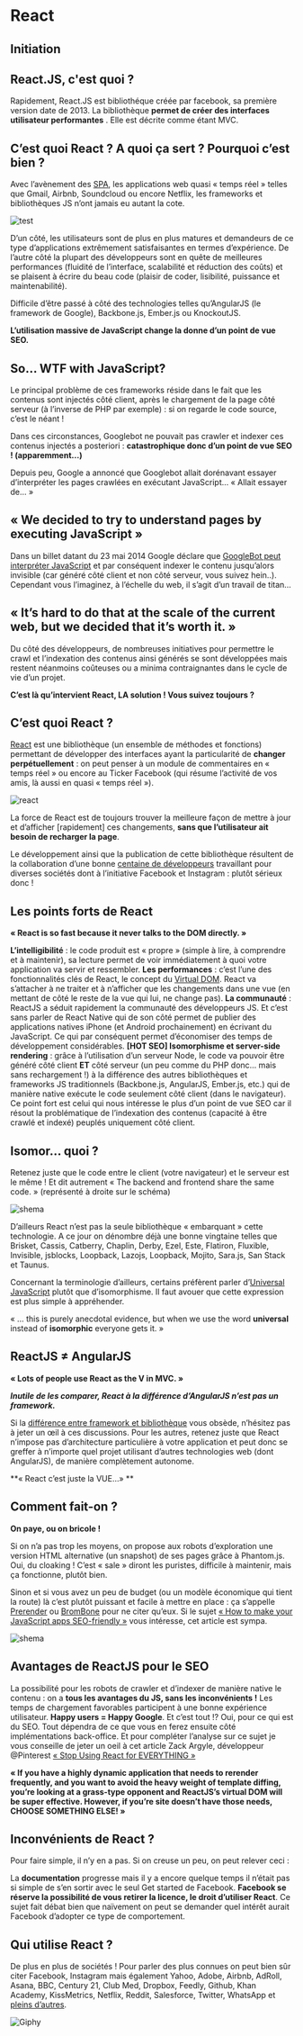 # React

## Initiation

## React.JS, c'est quoi ?
Rapidement, React.JS est bibliothéque créée par facebook, sa première version date de 2013. La bibliothèque **permet de créer des interfaces utilisateur performantes** . Elle est décrite comme étant MVC.

## C’est quoi React ? A quoi ça sert ? Pourquoi c’est bien ?

Avec l’avènement des [SPA](https://fr.wikipedia.org/wiki/Application_web_monopage), les applications web quasi « temps réel » telles que Gmail, Airbnb, Soundcloud ou encore Netflix, les frameworks et bibliothèques JS n’ont jamais eu autant la cote.

![test](http://blog.altima-agency.com/wp-content/uploads/2015/08/nerd-seo.png)

D’un côté, les utilisateurs sont de plus en plus matures et demandeurs de ce type d’applications extrêmement satisfaisantes en termes d’expérience. De l’autre côté la plupart des développeurs sont en quête de meilleures performances (fluidité de l’interface, scalabilité et réduction des coûts) et se plaisent à écrire du beau code (plaisir de coder, lisibilité, puissance et maintenabilité).

Difficile d’être passé à côté des technologies telles qu’AngularJS (le framework de Google), Backbone.js,  Ember.js ou KnockoutJS.

**L’utilisation massive de JavaScript change la donne d’un point de vue SEO.**

## So… WTF with JavaScript?

Le principal problème de ces frameworks réside dans le fait que les contenus sont injectés côté client, après le chargement de la page côté serveur (à l’inverse de PHP par exemple) : si on regarde le code source, c’est le néant !

Dans ces circonstances, Googlebot ne pouvait pas crawler et indexer ces contenus injectés a posteriori : **catastrophique donc d’un point de vue SEO ! (apparemment…)**

Depuis peu, Google a annoncé que Googlebot allait dorénavant essayer d’interpréter les pages crawlées en exécutant JavaScript… « Allait essayer de… »

## « We decided to try to understand pages by executing JavaScript »

Dans un billet datant du 23 mai 2014 Google déclare que  [GoogleBot peut interpréter JavaScript](https://webmasters.googleblog.com/2014/05/understanding-web-pages-better.html) et par conséquent indexer le contenu jusqu’alors invisible (car généré côté client et non côté serveur, vous suivez hein..). Cependant vous l’imaginez, à l’échelle du web, il s’agit d’un travail de titan…

## « It’s hard to do that at the scale of the current web, but we decided that it’s worth it. »

Du côté des développeurs, de nombreuses initiatives pour permettre le crawl et l’indexation des contenus ainsi générés se sont développées mais restent néanmoins coûteuses ou a minima contraignantes dans le cycle de vie d’un projet.

**C’est là qu’intervient React, LA solution ! Vous suivez toujours ?**

## C’est quoi React ?

[React](https://fr.wikipedia.org/wiki/React_%28JavaScript%29) est une bibliothèque (un ensemble de méthodes et fonctions) permettant de développer des interfaces ayant la particularité de **changer perpétuellement** : on peut penser à un module de commentaires en « temps réel » ou encore au Ticker Facebook (qui résume l’activité de vos amis, là aussi en quasi « temps réel »).

![react](http://blog.altima-agency.com/wp-content/uploads/2015/08/ticker.png)

La force de React est de toujours trouver la meilleure façon de mettre à jour et d’afficher [rapidement] ces changements, **sans que l’utilisateur ait besoin de recharger la page**.

Le développement ainsi que la publication de cette bibliothèque résultent de la collaboration d’une bonne [centaine de développeurs](https://reactjs.org/acknowledgements.html) travaillant pour diverses sociétés dont à l’initiative Facebook et Instagram : plutôt sérieux donc !

## Les points forts de React

**« React is so fast because it never talks to the DOM directly. »**

**L’intelligibilité** : le code produit est « propre » (simple à lire, à comprendre et à maintenir), sa lecture permet de voir immédiatement à quoi votre application va servir et ressembler.
**Les performances** : c’est l’une des fonctionnalités clés de React, le concept du [Virtual DOM](https://reactjs.org/docs/refs-and-the-dom.html). React va s’attacher à ne traiter et à n’afficher que les changements dans une vue (en mettant de côté le reste de la vue qui lui, ne change pas).
**La communauté** : ReactJS a séduit rapidement la communauté des développeurs JS. Et c’est sans parler de React Native qui de son côté permet de publier des applications natives iPhone (et Android prochainement) en écrivant du JavaScript. Ce qui par conséquent permet d’économiser des temps de développement considérables.
**[HOT SEO] Isomorphisme et server-side rendering** : grâce à l’utilisation d’un serveur Node, le code va pouvoir être généré côté client **ET** côté serveur (un peu comme du PHP donc… mais sans rechargement !) à la différence des autres bibliothèques et frameworks JS traditionnels (Backbone.js, AngularJS, Ember.js, etc.) qui de manière native exécute le code seulement côté client (dans le navigateur). Ce point fort est celui qui nous intéresse le plus d’un point de vue SEO car il résout la problématique de l’indexation des contenus (capacité à être crawlé et indexé) peuplés uniquement côté client.

## Isomor… quoi ?

Retenez juste que le code entre le client (votre navigateur) et le serveur est le même ! Et dit autrement « The backend and frontend share the same code. » (représenté à droite sur le schéma)

![shema](http://blog.altima-agency.com/wp-content/uploads/2015/08/isomorphisme.png)

D’ailleurs React n’est pas la seule bibliothèque « embarquant » cette technologie. A ce jour on dénombre déjà une bonne vingtaine telles que Brisket, Cassis, Catberry, Chaplin, Derby, Ezel, Este, Flatiron, Fluxible, Invisible, jsblocks, Loopback, Lazojs, Loopback, Mojito, Sara.js, San Stack et Taunus.

Concernant la terminologie d’ailleurs, certains préfèrent parler d’[Universal JavaScript](https://medium.com/@mjackson/universal-javascript-4761051b7ae9) plutôt que d’isomorphisme. Il faut avouer que cette expression est plus simple à appréhender.

« … this is purely anecdotal evidence, but when we use the word **universal** instead of **isomorphic** everyone gets it. »

## ReactJS ≠ AngularJS

**« Lots of people use React as the V in MVC. »**

***Inutile de les comparer, React à la différence d’AngularJS n’est pas un framework.***

Si la [différence entre framework et bibliothèque](https://stackoverflow.com/questions/148747/what-is-the-difference-between-a-framework-and-a-library) vous obsède, n’hésitez pas à jeter un œil à ces discussions. Pour les autres, retenez juste que React n’impose pas d’architecture particulière à votre application et peut donc se greffer à n’importe quel projet utilisant d’autres technologies web (dont AngularJS), de manière complètement autonome.

**« React c’est juste la VUE…» **

## Comment fait-on ?

**On paye, ou on bricole !**

Si on n’a pas trop les moyens, on propose aux robots d’exploration une version HTML alternative (un snapshot) de ses pages grâce à Phantom.js. Oui, du cloaking ! C’est « sale » diront les puristes, difficile à maintenir, mais ça fonctionne, plutôt bien.

Sinon et si vous avez un peu de budget (ou un modèle économique qui tient la route) là c’est plutôt puissant et facile à mettre en place : ça s’appelle [Prerender](https://prerender.io/) ou [BromBone](http://www.brombone.com/) pour ne citer qu’eux. Si le sujet [« How to make your JavaScript apps SEO-friendly  »](http://odino.org/how-to-make-your-javascript-apps-seo-friendly/) vous intéresse, cet article est sympa.

![shema](http://blog.altima-agency.com/wp-content/uploads/2015/08/brombone-seo.png)

## Avantages de ReactJS pour le SEO

La possibilité pour les robots de crawler et d’indexer de manière native le contenu : on a **tous les avantages du JS, sans les inconvénients !**
Les temps de chargement favorables participent à une bonne expérience utilisateur. **Happy users = Happy Google**.
Et c’est tout !?  Oui, pour ce qui est du SEO. Tout dépendra de ce que vous en ferez ensuite côté implémentations back-office.  Et pour compléter l’analyse sur ce sujet je vous conseille de jeter un oeil à cet article Zack Argyle, développeur @Pinterest [« Stop Using React for EVERYTHING »](https://medium.com/@zackargyle/stop-using-react-for-everything-c8297ac1a644)

**« If you have a highly dynamic application that needs to rerender frequently, and you want to avoid the heavy weight of template diffing, you’re looking at a grass-type opponent and ReactJS’s virtual DOM will be super effective. However, if you’re site doesn’t have those needs, CHOOSE SOMETHING ELSE! »**

## Inconvénients de React ?

Pour faire simple, il n’y en a pas. Si on creuse un peu, on peut relever ceci :

La **documentation** progresse mais il y a encore quelque temps il n’était pas si simple de s’en sortir avec le seul Get started de Facebook.
**Facebook se réserve la possibilité de vous retirer la licence, le droit d’utiliser React**. Ce sujet fait débat bien que naïvement on peut se demander quel intérêt aurait Facebook d’adopter ce type de comportement.

## Qui utilise React ?

De plus en plus de sociétés ! Pour parler des plus connues on peut bien sûr citer Facebook, Instagram mais également Yahoo, Adobe, Airbnb, AdRoll, Asana, BBC, Century 21, Club Med, Dropbox, Feedly, Github, Khan Academy, KissMetrics, Netflix, Reddit, Salesforce, Twitter, WhatsApp et [pleins d’autres](https://github.com/facebook/react/wiki/Sites-Using-React).

![Giphy](https://media1.tenor.com/images/00ecffdc7134e3fa132ebe3505d73ae4/tenor.gif?itemid=6117320)



